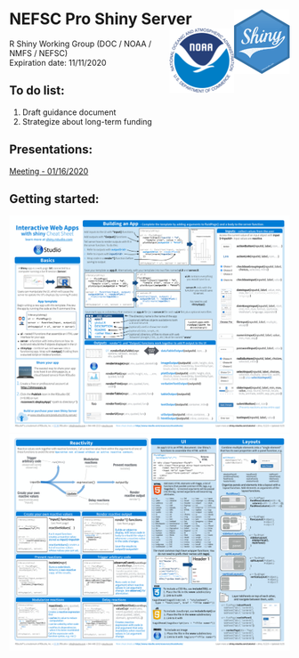# NEFSC Pro Shiny Server<img src="images/shiny.png" align="right" height="116" /><img src="images/noaa.png" align="right" height="116" />
R Shiny Working Group (DOC / NOAA / NMFS / NEFSC)\
Expiration date: 11/11/2020

## To do list:
1. Draft guidance document
2. Strategize about long-term funding

## Presentations:
[Meeting - 01/16/2020](https://github.com/PSB-Turtle/NEFSC-Pro-Shiny-Server/blob/master/presentations/NEFSC_Pro_Shiny_Server_Presentation.pdf)

## Getting started:
![](images/shiny-cheatsheet-1.png)
![](images/shiny-cheatsheet-2.png)
